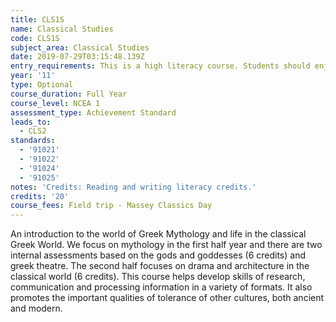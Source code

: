 ```yaml
---
title: CLS1S
name: Classical Studies
code: CLS1S
subject_area: Classical Studies
date: 2019-07-29T03:15:48.139Z
entry_requirements: This is a high literacy course. Students should enjoy reading and writing.
year: '11'
type: Optional
course_duration: Full Year
course_level: NCEA 1
assessment_type: Achievement Standard
leads_to:
  - CLS2
standards:
  - '91021'
  - '91022'
  - '91024'
  - '91025'
notes: 'Credits: Reading and writing literacy credits.'
credits: '20'
course_fees: Field trip - Massey Classics Day
---
```

An introduction to the world of Greek Mythology and life in the classical Greek World. We focus on mythology in the first half year and there are two internal assessments based on the gods and goddesses (6 credits) and greek theatre. The second half focuses on drama and architecture in the classical world (6 credits). This course helps develop skills of research, communication and processing information in a variety of formats. It also promotes the important qualities of tolerance of other cultures, both ancient and modern.
